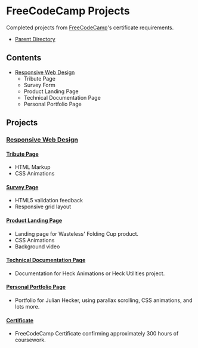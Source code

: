 # FreeCodeCamp Projects
Completed projects from [FreeCodeCamp](https://www.freecodecamp.org/)'s certificate requirements.
- [Parent Directory](../)

## Contents
- [Responsive Web Design](./responsive-web-design)
  - Tribute Page
  - Survey Form
  - Product Landing Page
  - Technical Documentation Page
  - Personal Portfolio Page

## Projects
### [Responsive Web Design](./responsive-web-design)

#### [Tribute Page](./responsive-web-design/01-tribute)
- HTML Markup
- CSS Animations

#### [Survey Page](./responsive-web-design/02-survey)
- HTML5 validation feedback
- Responsive grid layout

#### [Product Landing Page](./responsive-web-design/03-product)
- Landing page for Wasteless' Folding Cup product.
- CSS Animations
- Background video

#### [Technical Documentation Page](./responsive-web-design/04-documentation)
- Documentation for Heck Animations or Heck Utilities project.

#### [Personal Portfolio Page](./responsive-web-design/05-portfolio)
- Portfolio for Julian Hecker, using parallax scrolling, CSS animations, and lots more.

#### [Certificate](./certificate.html)
- FreeCodeCamp Certificate confirming approximately 300 hours of coursework.

